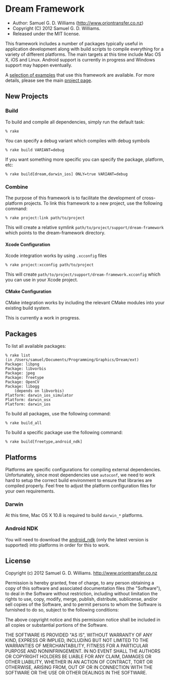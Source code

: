 # Dream Framework #

* Author: Samuel G. D. Williams (<http://www.oriontransfer.co.nz>)
* Copyright (C) 2012 Samuel G. D. Williams.
* Released under the MIT license.

This framework includes a number of packages typically useful in application development along with build scripts to compile everything for a variety of different platforms. The main targets at this time include Mac OS X, iOS and Linux. Android support is currently in progress and Windows support may happen eventually.

A [selection of examples][1] that use this framework are available. For more details, please see the main [project page][2].

[1]: https://github.com/ioquatix/dream-examples
[2]: http://www.oriontransfer.co.nz/research/dream

## New Projects ##

### Build ###

To build and compile all dependencies, simply run the default task:

	% rake

You can specify a debug variant which compiles with debug symbols

	% rake build VARIANT=debug

If you want something more specific you can specify the package, platform, etc:

	% rake build[dream,darwin_ios] ONLY=true VARIANT=debug

### Combine ###

The purpose of this framework is to facilitate the development of cross-platform projects. To link this framework to a new project, use the following command:

	% rake project:link path/to/project

This will create a relative symlink `path/to/project/support/dream-framework` which points to the dream-framework directory.

#### Xcode Configuration #####

Xcode integration works by using `.xcconfig` files

	% rake project:xcconfig path/to/project

This will create `path/to/project/support/dream-framework.xcconfig` which you can use in your Xcode project.

#### CMake Configuration ####

CMake integration works by including the relevant CMake modules into your existing build system.

This is currently a work in progress.

## Packages ##

To list all available packages:

	% rake list
	(in /Users/samuel/Documents/Programming/Graphics/Dream/ext)
	Package: libpng
	Package: libvorbis
	Package: jpeg
	Package: freetype
	Package: OpenCV
	Package: libogg
		(depends on libvorbis)
	Platform: darwin_ios_simulator
	Platform: darwin_osx
	Platform: darwin_ios

To build all packages, use the following command:

	% rake build_all

To build a specific package use the following command:

	% rake build[freetype,android_ndk]

## Platforms ##

Platforms are specific configurations for compiling external dependencies. Unfortunately, since most dependencies use `autoconf`, we need to work hard to setup the correct build environment to ensure that libraries are compiled properly. Feel free to adjust the platform configuration files for your own requirements.

### Darwin ###

At this time, Mac OS X 10.8 is required to build `darwin_*` platforms. 

### Android NDK ###

You will need to download the [android_ndk][3] (only the latest version is supported) into platforms in order for this to work.

[3]: http://www.crystax.net/android/ndk

## License ##

Copyright (c) 2012 Samuel G. D. Williams. <http://www.oriontransfer.co.nz>

Permission is hereby granted, free of charge, to any person obtaining a copy
of this software and associated documentation files (the "Software"), to deal
in the Software without restriction, including without limitation the rights
to use, copy, modify, merge, publish, distribute, sublicense, and/or sell
copies of the Software, and to permit persons to whom the Software is
furnished to do so, subject to the following conditions:

The above copyright notice and this permission notice shall be included in
all copies or substantial portions of the Software.

THE SOFTWARE IS PROVIDED "AS IS", WITHOUT WARRANTY OF ANY KIND, EXPRESS OR
IMPLIED, INCLUDING BUT NOT LIMITED TO THE WARRANTIES OF MERCHANTABILITY,
FITNESS FOR A PARTICULAR PURPOSE AND NONINFRINGEMENT. IN NO EVENT SHALL THE
AUTHORS OR COPYRIGHT HOLDERS BE LIABLE FOR ANY CLAIM, DAMAGES OR OTHER
LIABILITY, WHETHER IN AN ACTION OF CONTRACT, TORT OR OTHERWISE, ARISING FROM,
OUT OF OR IN CONNECTION WITH THE SOFTWARE OR THE USE OR OTHER DEALINGS IN
THE SOFTWARE.
